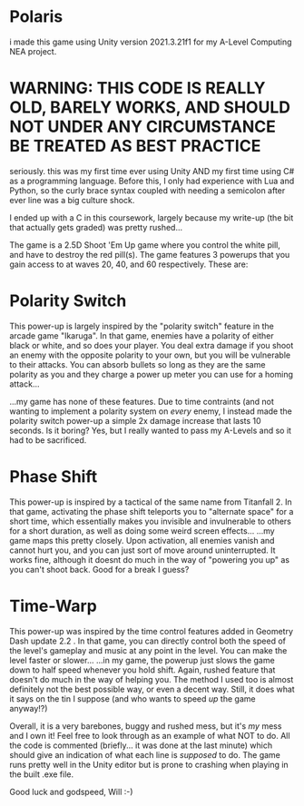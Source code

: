 # Polaris

i made this game using Unity version 2021.3.21f1 for my A-Level Computing NEA project.

# WARNING: THIS CODE IS REALLY OLD, BARELY WORKS, AND SHOULD NOT UNDER ANY CIRCUMSTANCE BE TREATED AS BEST PRACTICE

seriously. this was my first time ever using Unity AND my first time using C# as a programming language. Before this, I only had experience with Lua and Python, so the curly brace syntax coupled with needing a semicolon after ever line was a big culture shock.

I ended up with a C in this coursework, largely because my write-up (the bit that actually gets graded) was pretty rushed...

The game is a 2.5D Shoot 'Em Up game where you control the white pill, and have to destroy the red pill(s). The game features 3 powerups that you gain access to at waves 20, 40, and 60 respectively. These are:

# Polarity Switch
This power-up is largely inspired by the "polarity switch" feature in the arcade game "Ikaruga". In that game, enemies have a polarity of either black or white, and so does your player. You deal extra damage if you shoot an enemy with the opposite polarity to your own, but you will be vulnerable to their attacks. You can absorb bullets so long as they are the same polarity as you and they charge a power up meter you can use for a homing attack...

...my game has none of these features. Due to time contraints (and not wanting to implement a polarity system on *every* enemy, I instead made the polarity switch power-up a simple 2x damage increase that lasts 10 seconds. Is it boring? Yes, but I really wanted to pass my A-Levels and so it had to be sacrificed.

# Phase Shift
This power-up is inspired by a tactical of the same name from Titanfall 2. In that game, activating the phase shift teleports you to "alternate space" for a short time, which essentially makes you invisible and invulnerable to others for a short duration, as well as doing some weird screen effects...
...my game maps this pretty closely. Upon activation, all enemies vanish and cannot hurt you, and you can just sort of move around uninterrupted. It works fine, although it doesnt do much in the way of "powering you up" as you can't shoot back. Good for a break I guess?

# Time-Warp
This power-up was inspired by the time control features added in Geometry Dash update 2.2 . In that game, you can directly control both the speed of the level's gameplay and music at any point in the level. You can make the level faster or slower...
...in my game, the powerup just slows the game down to half speed whenever you hold shift. Again, rushed feature that doesn't do much in the way of helping you. The method I used too is almost definitely not the best possible way, or even a decent way. Still, it does what it says on the tin I suppose (and who wants to speed *up* the game anyway!?)

Overall, it is a very barebones, buggy and rushed mess, but it's *my* mess and I own it! Feel free to look through as an example of what NOT to do. All the code is commented (briefly... it was done at the last minute) which should give an indication of what each line is *supposed* to do. The game runs pretty well in the Unity editor but is prone to crashing when playing in the built .exe file.

Good luck and godspeed,
Will :-)
